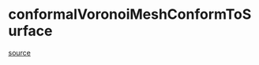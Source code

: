 # conformalVoronoiMeshConformToSurface

[source](github.com/OpenFOAM-jp/OpenFOAM-utilities-tutorials-jp/blob/master/v1906/mesh/generation/foamyMesh/conformalVoronoiMesh/lnInclude/conformalVoronoiMeshConformToSurface.C/conformalVoronoiMeshConformToSurface.C)



